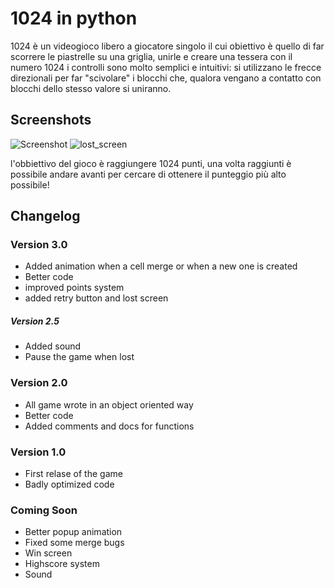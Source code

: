 # 1024 in python
1024 è un videogioco libero a giocatore singolo il cui obiettivo è quello di far scorrere le piastrelle su una griglia, unirle e creare una tessera con il numero 1024
i controlli sono molto semplici e intuitivi: si utilizzano le frecce direzionali per far "scivolare" i blocchi che, qualora vengano a contatto con blocchi dello stesso valore si uniranno.

## Screenshots

![Screenshot](https://user-images.githubusercontent.com/59318963/71765966-d47ec180-2efa-11ea-8bf8-bc92fb657d95.png) 
![lost_screen](https://user-images.githubusercontent.com/59318963/71812631-f782b000-3077-11ea-9cd8-351a71d8eda7.PNG)

l'obbiettivo del gioco è raggiungere 1024 punti, una volta raggiunti è possibile andare avanti per cercare di ottenere il punteggio più alto possibile!

## Changelog

### **Version 3.0**
- Added animation when a cell merge or when a new one is created
- Better code
- improved points system
- added retry button and lost screen
##### **Version 2.5**
- Added sound
- Pause the game when lost
### **Version 2.0**
- All game wrote in an object oriented way
- Better code
- Added comments and docs for functions

### **Version 1.0**
- First relase of the game
- Badly optimized code

### **Coming Soon**
- Better popup animation
- Fixed some merge bugs
- Win screen
- Highscore system
- Sound
